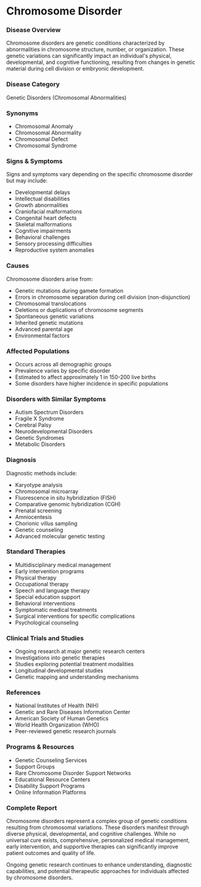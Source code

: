 # Chromosome Disorder

### Disease Overview
Chromosome disorders are genetic conditions characterized by abnormalities in chromosome structure, number, or organization. These genetic variations can significantly impact an individual's physical, developmental, and cognitive functioning, resulting from changes in genetic material during cell division or embryonic development.

### Disease Category
Genetic Disorders (Chromosomal Abnormalities)

### Synonyms
- Chromosomal Anomaly
- Chromosomal Abnormality
- Chromosomal Defect
- Chromosomal Syndrome

### Signs & Symptoms
Signs and symptoms vary depending on the specific chromosome disorder but may include:
- Developmental delays
- Intellectual disabilities
- Growth abnormalities
- Craniofacial malformations
- Congenital heart defects
- Skeletal malformations
- Cognitive impairments
- Behavioral challenges
- Sensory processing difficulties
- Reproductive system anomalies

### Causes
Chromosome disorders arise from:
- Genetic mutations during gamete formation
- Errors in chromosome separation during cell division (non-disjunction)
- Chromosomal translocations
- Deletions or duplications of chromosome segments
- Spontaneous genetic variations
- Inherited genetic mutations
- Advanced parental age
- Environmental factors

### Affected Populations
- Occurs across all demographic groups
- Prevalence varies by specific disorder
- Estimated to affect approximately 1 in 150-200 live births
- Some disorders have higher incidence in specific populations

### Disorders with Similar Symptoms
- Autism Spectrum Disorders
- Fragile X Syndrome
- Cerebral Palsy
- Neurodevelopmental Disorders
- Genetic Syndromes
- Metabolic Disorders

### Diagnosis
Diagnostic methods include:
- Karyotype analysis
- Chromosomal microarray
- Fluorescence in situ hybridization (FISH)
- Comparative genomic hybridization (CGH)
- Prenatal screening
- Amniocentesis
- Chorionic villus sampling
- Genetic counseling
- Advanced molecular genetic testing

### Standard Therapies
- Multidisciplinary medical management
- Early intervention programs
- Physical therapy
- Occupational therapy
- Speech and language therapy
- Special education support
- Behavioral interventions
- Symptomatic medical treatments
- Surgical interventions for specific complications
- Psychological counseling

### Clinical Trials and Studies
- Ongoing research at major genetic research centers
- Investigations into genetic therapies
- Studies exploring potential treatment modalities
- Longitudinal developmental studies
- Genetic mapping and understanding mechanisms

### References
- National Institutes of Health (NIH)
- Genetic and Rare Diseases Information Center
- American Society of Human Genetics
- World Health Organization (WHO)
- Peer-reviewed genetic research journals

### Programs & Resources
- Genetic Counseling Services
- Support Groups
- Rare Chromosome Disorder Support Networks
- Educational Resource Centers
- Disability Support Programs
- Online Information Platforms

### Complete Report
Chromosome disorders represent a complex group of genetic conditions resulting from chromosomal variations. These disorders manifest through diverse physical, developmental, and cognitive challenges. While no universal cure exists, comprehensive, personalized medical management, early intervention, and supportive therapies can significantly improve patient outcomes and quality of life.

Ongoing genetic research continues to enhance understanding, diagnostic capabilities, and potential therapeutic approaches for individuals affected by chromosome disorders.